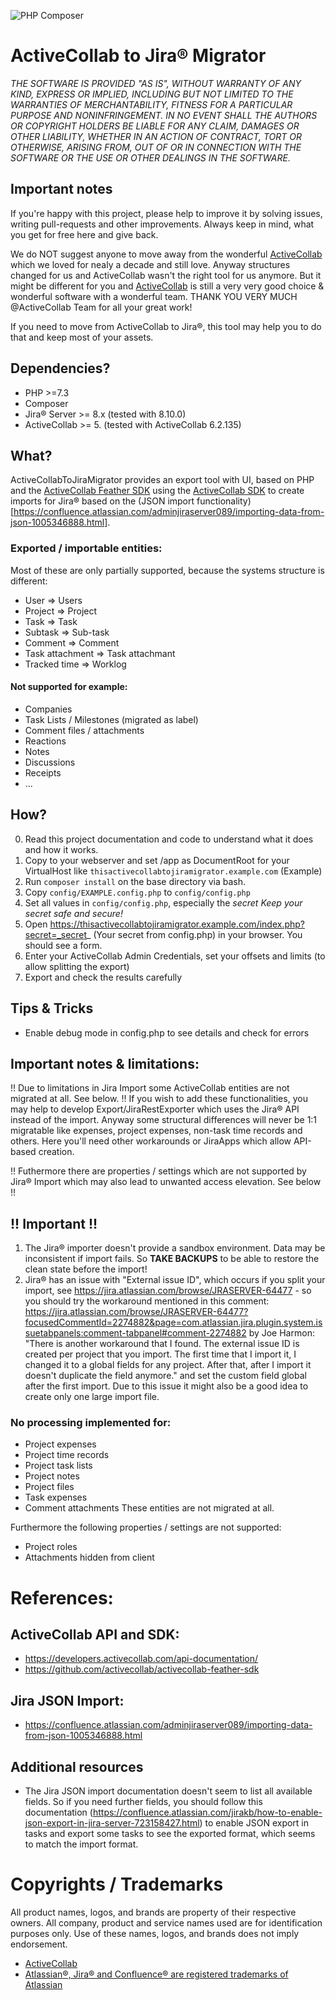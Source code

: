 ![PHP Composer](https://github.com/JPustkuchen/active-collab-to-jira-migrator/workflows/PHP%20Composer/badge.svg?branch=master)

# ActiveCollab to Jira® Migrator

*THE SOFTWARE IS PROVIDED "AS IS", WITHOUT WARRANTY OF ANY KIND, EXPRESS OR
IMPLIED, INCLUDING BUT NOT LIMITED TO THE WARRANTIES OF MERCHANTABILITY,
FITNESS FOR A PARTICULAR PURPOSE AND NONINFRINGEMENT. IN NO EVENT SHALL THE
AUTHORS OR COPYRIGHT HOLDERS BE LIABLE FOR ANY CLAIM, DAMAGES OR OTHER
LIABILITY, WHETHER IN AN ACTION OF CONTRACT, TORT OR OTHERWISE, ARISING FROM,
OUT OF OR IN CONNECTION WITH THE SOFTWARE OR THE USE OR OTHER DEALINGS IN THE
SOFTWARE.*

## Important notes
If you're happy with this project, please help to improve it by solving issues,
writing pull-requests and other improvements.
Always keep in mind, what you get for free here and give back.

We do NOT suggest anyone to move away from the wonderful [ActiveCollab](https://activecollab.com/) which we loved for nealy a decade
and still love. Anyway structures changed for us and ActiveCollab wasn't the right tool for us anymore.
But it might be different for you and [ActiveCollab](https://activecollab.com/) is still a very very good choice & wonderful software with a wonderful team.
THANK YOU VERY MUCH @ActiveCollab Team for all your great work!

If you need to move from ActiveCollab to Jira®, this tool may help you to do that and keep most of your assets.

## Dependencies?
- PHP >=7.3
- Composer
- Jira® Server >= 8.x (tested with 8.10.0)
- ActiveCollab >= 5. (tested with ActiveCollab 6.2.135)

## What?
ActiveCollabToJiraMigrator provides an export tool with UI, based on PHP and the [ActiveCollab Feather SDK](https://github.com/activecollab/activecollab-feather-sdk) using the [ActiveCollab SDK](https://developers.activecollab.com/api-documentation/) to create imports for Jira® based on the (JSON import functionality)[https://confluence.atlassian.com/adminjiraserver089/importing-data-from-json-1005346888.html].

### Exported / importable entities:
Most of these are only partially supported, because the systems structure is different:
- User => Users
- Project => Project
- Task => Task
- Subtask => Sub-task
- Comment => Comment
- Task attachment => Task attachmant
- Tracked time => Worklog

#### Not supported for example:
- Companies
- Task Lists / Milestones (migrated as label)
- Comment files / attachments
- Reactions
- Notes
- Discussions
- Receipts
- ...

## How?
0. Read this project documentation and code to understand what it does and how
   it works.
1. Copy to your webserver and set /app as DocumentRoot for your VirtualHost
   like `thisactivecollabtojiramigrator.example.com` (Example)
2. Run `composer install` on the base directory via bash.
3. Copy `config/EXAMPLE.config.php` to `config/config.php`
4. Set all values in `config/config.php`, especially the _secret_
   *Keep your secret safe and secure!*
5. Open https://thisactivecollabtojiramigrator.example.com/index.php?secret=_secret_
   (Your secret from config.php) in your browser. You should see a form.
6. Enter your ActiveCollab Admin Credentials, set your offsets and limits (to allow splitting the export)
7. Export and check the results carefully

## Tips & Tricks
- Enable debug mode in config.php to see details and check for errors

## Important notes & limitations:
!! Due to limitations in Jira Import some ActiveCollab entities are not migrated at all. See below. !!
If you wish to add these functionalities, you may help to develop Export/JiraRestExporter which uses the Jira® API instead of the import.
Anyway some structural differences will never be 1:1 migratable like expenses, project expenses, non-task time records and others.
Here you'll need other workarounds or JiraApps which allow API-based creation.

!! Futhermore there are properties / settings which are not supported by Jira® Import which may also lead to unwanted access elevation. See below !!

## !! Important !!
1. The Jira® importer doesn't provide a sandbox environment. Data may be inconsistent if import fails.
So **TAKE BACKUPS** to be able to restore the clean state before the import!
2. Jira® has an issue with "External issue ID", which occurs if you split your import, see https://jira.atlassian.com/browse/JRASERVER-64477 - so you should try the workaround mentioned in this comment: https://jira.atlassian.com/browse/JRASERVER-64477?focusedCommentId=2274882&page=com.atlassian.jira.plugin.system.issuetabpanels:comment-tabpanel#comment-2274882 by Joe Harmon:
"There is another workaround that I found.  The external issue ID is created per project that you import.  The first time that I import it, I changed it to a global fields for any project.  After that, after I import it doesn't duplicate the field anymore." and set the custom field global after the first import.
Due to this issue it might also be a good idea to create only one large import file.

### No processing implemented for:
- Project expenses
- Project time records
- Project task lists
- Project notes
- Project files
- Task expenses
- Comment attachments
These entities are not migrated at all.

Furthermore the following properties / settings are not supported:
- Project roles
- Attachments hidden from client

# References:

## ActiveCollab API and SDK:
- https://developers.activecollab.com/api-documentation/
- https://github.com/activecollab/activecollab-feather-sdk

## Jira JSON Import:
- https://confluence.atlassian.com/adminjiraserver089/importing-data-from-json-1005346888.html

## Additional resources
- The Jira JSON import documentation doesn't seem to list all available fields. So if you need further fields, you should follow this documentation (https://confluence.atlassian.com/jirakb/how-to-enable-json-export-in-jira-server-723158427.html) to
enable JSON export in tasks and export some tasks to see the exported format, which seems to match the import format.

# Copyrights / Trademarks
All product names, logos, and brands are property of their respective owners.
All company, product and service names used are for identification purposes only.
Use of these names, logos, and brands does not imply endorsement.
- [ActiveCollab](https://activecollab.com/)
- [Atlassian®, Jira® and Confluence® are registered trademarks of Atlassian](https://www.atlassian.com/legal/trademark)
